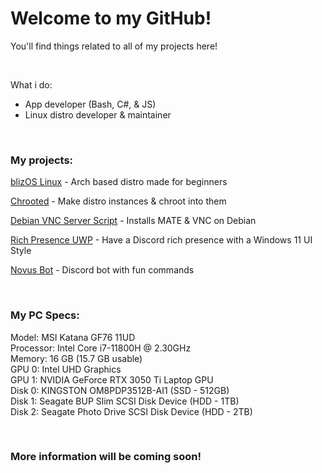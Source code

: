 <h1>Welcome to my GitHub!</h1>
<p>You'll find things related to all of my projects here!</p>
<p>&nbsp;</p>
<p>What i do:</p>
<ul>
<li>App developer (Bash, C#, &amp; JS)</li>
<li>Linux distro developer &amp; maintainer</li>
</ul>
<p>&nbsp;</p>
<h3>My projects:</h3>
<p><a href="https://github.com/blizOS">blizOS Linux</a> - Arch based distro made for beginners</p>
<p><a href="https://github.com/novusthedev/chrooted">Chrooted</a> - Make distro instances &amp; chroot into them</p>
<p><a href="https://github.com/novusthedev/debian-vnc-installer">Debian VNC Server Script</a> - Installs MATE &amp; VNC on Debian</p>
<p><a href="https://github.com/novusthedev/rich-presence">Rich Presence UWP</a> - Have a Discord rich presence with a Windows 11 UI Style</p>
<p><a href="https://github.com/novusthedev/novus-bot">Novus Bot</a> - Discord bot with fun commands</p>
<p>&nbsp;</p>
<h3>My PC Specs:</h3>
<p>Model: MSI Katana GF76 11UD<br />Processor: Intel Core i7-11800H @ 2.30GHz<br />Memory: 16 GB (15.7 GB usable)<br />GPU 0: Intel UHD Graphics<br />GPU 1: NVIDIA GeForce RTX 3050 Ti Laptop GPU<br />Disk 0: KINGSTON OM8PDP3512B-AI1 (SSD - 512GB)<br />Disk 1: Seagate BUP Slim SCSI Disk Device (HDD - 1TB)<br />Disk 2: Seagate Photo Drive SCSI Disk Device (HDD - 2TB)</p>
<p>&nbsp;</p>
<h3>More information will be coming soon!</h3>
